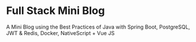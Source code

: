 # Full Stack Mini Blog
A Mini Blog using the Best Practices of Java with Spring Boot, PostgreSQL, JWT &amp; Redis, Docker, NativeScript + Vue JS

